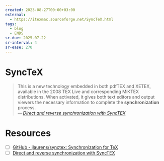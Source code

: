 ```yaml
---
created: 2023-08-27T00:00+03:00
external:
  - https://itexmac.sourceforge.net/SyncTeX.html
tags:
  - blog
  - ENDS
sr-due: 2025-07-22
sr-interval: 4
sr-ease: 270
---
```


# SyncTeX

> This is a new technology embedded in both pdfTEX and XETEX, available in the 2008 TEX Live and corresponding MiKTEX distributions. When activated, it gives both text editors and output viewers the necessary information to complete the **synchronization** process.\
> — <cite>[Direct and reverse synchronization with SyncTEX](https://tug.org/TUGboat/tb29-3/tb93laurens.pdf)</cite>

# Resources

- [ ] [GitHub - jlaurens/synctex: Synchronization for TeX](https://github.com/jlaurens/synctex)
- [ ] [Direct and reverse synchronization with SyncTEX](https://tug.org/TUGboat/tb29-3/tb93laurens.pdf)
